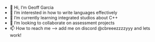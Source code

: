 - 👋 Hi, I’m Geoff Garcia
- 👀 I’m interested in how to write languages effectively
- 🌱 I’m currently learning integrated studios about C++
- 💞️ I’m looking to collaborate on assessment projects
- 📫 How to reach me --> add me on discord @cbreeezzzzyyy and lets work!

<!---
garciageofff/garciageofff is a ✨ special ✨ repository because its `README.md` (this file) appears on your GitHub profile.
You can click the Preview link to take a look at your changes.
--->
